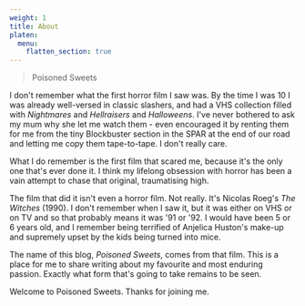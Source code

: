 ```yaml
---
weight: 1
title: About
platen:
  menu:
    flatten_section: true
---
```


> Poisoned Sweets

I don't remember what the first horror film I saw was. By the time I was 10 I was
already well-versed in classic slashers, and had a VHS collection filled with _Nightmares_
and _Hellraisers_ and _Halloweens_.  I've never bothered to ask my mum why she let me
watch them - even encouraged it by renting them for me from the tiny Blockbuster section
in the SPAR at the end of our road and letting me copy them tape-to-tape. I don't really care.

What I do remember is the first film that scared me, because it's the only one that's ever done it.
I think my lifelong obsession with horror has been a vain attempt to chase that original,
traumatising high.

The film that did it isn't even a horror film. Not really. It's Nicolas Roeg's _The Witches_
(1990). I don't remember when I saw it, but it was either on VHS or on TV and so that
probably means it was '91 or '92. I would have been 5 or 6 years old, and I remember
being terrified of Anjelica Huston's make-up and supremely upset by the kids being turned into mice.

The name of this blog, _Poisoned Sweets_, comes from that film. This is a place for me to share
writing about my favourite and most enduring passion. Exactly what form that's going to take
remains to be seen.

Welcome to Poisoned Sweets. Thanks for joining me.
